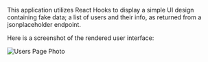This application utilizes React Hooks to display a simple UI design containing fake data; a list of users and their info, as returned from a jsonplaceholder endpoint.

Here is a screenshot of the rendered user interface:

![Users Page Photo](/ui-display.png)

